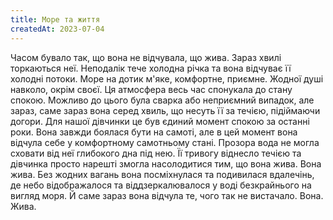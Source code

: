 ```yaml
---
title: Море та життя
createdAt: 2023-07-04
---
```


Часом бувало так, що вона не відчувала, що жива.
Зараз хвилі торкаються неї. Неподалік тече холодна річка та вона відчуває її холодні потоки. Море на дотик м'яке,
комфортне, приємне. Жодної душі навколо, окрім своєї. Ця атмосфера весь час спонукала до стану спокою. Можливо до цього
була сварка або неприємний випадок, але зараз, саме зараз вона серед хвиль, що несуть її за течією, підіймаючи догори.
Для нашої дівчинки це був єдиний момент спокою за останні роки. Вона завжди боялася бути на самоті, але в цей момент
вона відчула себе у комфортному самотньому стані. Прозора вода не могла сховати від неї глибокого дна під нею. Її
тривогу віднесло течією та дівчинка просто нарешті змогла насолодитися тим, що вона жива. Вона жива. Без жодних вагань
вона посміхнулася та подивилася вдалечінь, де небо відображалося та віддзеркалювалося у воді безкрайнього на вигляд
моря.
Й саме зараз вона відчула те, чого так не вистачало. Вона. Жива. 
